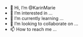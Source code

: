 - 👋 Hi, I’m @KarinMarie
- 👀 I’m interested in ...
- 🌱 I’m currently learning ...
- 💞️ I’m looking to collaborate on ...
- 📫 How to reach me ...

<!---
KarinMarie/KarinMarie is a ✨ special ✨ repository because its `README.md` (this file) appears on your GitHub profile.
You can click the Preview link to take a look at your changes.
--->
